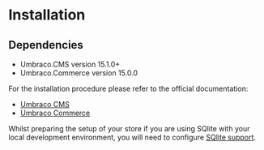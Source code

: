 # Installation

## Dependencies
* Umbraco.CMS version 15.1.0+
* Umbraco.Commerce version 15.0.0

For the installation procedure please refer to the official documentation:
* [Umbraco CMS](https://docs.umbraco.com/umbraco-cms/fundamentals/setup/install)
* [Umbraco Commerce](https://docs.umbraco.com/umbraco-commerce/14.latest/getting-started/install)

Whilst preparing the setup of your store if you are using SQlite with your local development environment, you will need to configure [SQlite support](https://docs.umbraco.com/umbraco-commerce/14.latest/how-to-guides/configure-sqlite-support).




